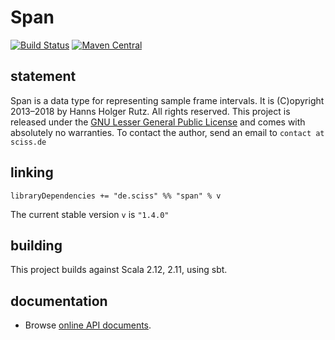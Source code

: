# Span

[![Build Status](https://travis-ci.org/Sciss/Span.svg?branch=master)](https://travis-ci.org/Sciss/Span)
[![Maven Central](https://maven-badges.herokuapp.com/maven-central/de.sciss/span_2.11/badge.svg)](https://maven-badges.herokuapp.com/maven-central/de.sciss/span_2.11)

## statement

Span is a data type for representing sample frame intervals. It is (C)opyright 2013&ndash;2018 by Hanns Holger Rutz. All rights reserved. 
This project is released under the [GNU Lesser General Public License](https://raw.github.com/Sciss/Span/master/LICENSE) and comes with absolutely
no warranties. To contact the author, send an email to `contact at sciss.de`

## linking

    libraryDependencies += "de.sciss" %% "span" % v

The current stable version `v` is `"1.4.0"`

## building

This project builds against Scala 2.12, 2.11, using sbt.

## documentation

 - Browse [online API documents](http://sciss.github.io/Span/latest/api/de/sciss/span/).
